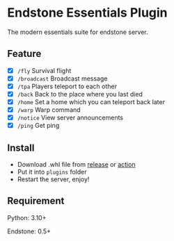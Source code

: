 # Endstone Essentials Plugin

The modern essentials suite for endstone server.

## Feature

- [x] `/fly` Survival flight
- [x] `/broadcast` Broadcast message
- [x] `/tpa` Players teleport to each other
- [x] `/back` Back to the place where you last died
- [x] `/home` Set a home which you can teleport back later
- [x] `/warp` Warp command
- [x] `/notice` View server announcements
- [x] `/ping` Get ping

## Install

- Download .whl file from [release](https://github.com/endstone-essentials/essentials/releases) or [action](https://github.com/endstone-essentials/essentials/actions/workflows/build.yml)
- Put it into `plugins` folder
- Restart the server, enjoy!

## Requirement

Python: 3.10+

Endstone: 0.5+